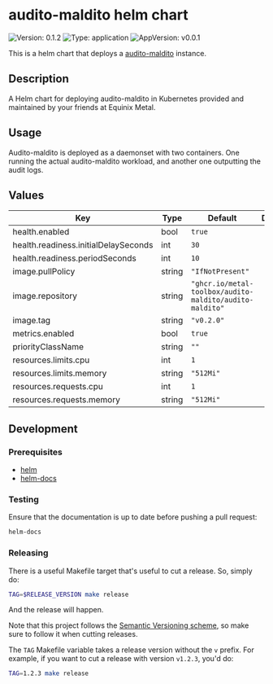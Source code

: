 # audito-maldito helm chart

![Version: 0.1.2](https://img.shields.io/badge/Version-0.1.2-informational?style=for-the-badge)
![Type: application](https://img.shields.io/badge/Type-application-informational?style=for-the-badge)
![AppVersion: v0.0.1](https://img.shields.io/badge/AppVersion-v0.0.1-informational?style=for-the-badge)

This is a helm chart that deploys a [audito-maldito](https://github.com/metal-toolbox/audito-maldito) instance.

## Description

A Helm chart for deploying audito-maldito in Kubernetes provided
and maintained by your friends at Equinix Metal.

## Usage

Audito-maldito is deployed as a daemonset with two containers. One running the
actual audito-maldito workload, and another one outputting the audit logs.

## Values

| Key | Type | Default | Description |
|-----|------|---------|-------------|
| health.enabled | bool | `true` |  |
| health.readiness.initialDelaySeconds | int | `30` |  |
| health.readiness.periodSeconds | int | `10` |  |
| image.pullPolicy | string | `"IfNotPresent"` |  |
| image.repository | string | `"ghcr.io/metal-toolbox/audito-maldito/audito-maldito"` |  |
| image.tag | string | `"v0.2.0"` |  |
| metrics.enabled | bool | `true` |  |
| priorityClassName | string | `""` |  |
| resources.limits.cpu | int | `1` |  |
| resources.limits.memory | string | `"512Mi"` |  |
| resources.requests.cpu | int | `1` |  |
| resources.requests.memory | string | `"512Mi"` |  |

## Development

### Prerequisites

- [helm](https://helm.sh/docs/intro/install/)
- [helm-docs](https://github.com/norwoodj/helm-docs)

### Testing

Ensure that the documentation is up to date before pushing a pull request:

```bash
helm-docs
```

### Releasing

There is a useful Makefile target that's useful to cut a release. So, simply do:

```bash
TAG=$RELEASE_VERSION make release
```

And the release will happen.

Note that this project follows the [Semantic Versioning scheme](https://semver.org/), so
make sure to follow it when cutting releases.

The `TAG` Makefile variable takes a release version without the `v` prefix. For example,
if you want to cut a release with version `v1.2.3`, you'd do:

```bash
TAG=1.2.3 make release
```
